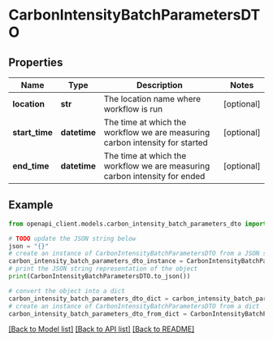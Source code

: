 # CarbonIntensityBatchParametersDTO


## Properties

Name | Type | Description | Notes
------------ | ------------- | ------------- | -------------
**location** | **str** | The location name where workflow is run | [optional] 
**start_time** | **datetime** | The time at which the workflow we are measuring carbon intensity for started | [optional] 
**end_time** | **datetime** | The time at which the workflow we are measuring carbon intensity for ended | [optional] 

## Example

```python
from openapi_client.models.carbon_intensity_batch_parameters_dto import CarbonIntensityBatchParametersDTO

# TODO update the JSON string below
json = "{}"
# create an instance of CarbonIntensityBatchParametersDTO from a JSON string
carbon_intensity_batch_parameters_dto_instance = CarbonIntensityBatchParametersDTO.from_json(json)
# print the JSON string representation of the object
print(CarbonIntensityBatchParametersDTO.to_json())

# convert the object into a dict
carbon_intensity_batch_parameters_dto_dict = carbon_intensity_batch_parameters_dto_instance.to_dict()
# create an instance of CarbonIntensityBatchParametersDTO from a dict
carbon_intensity_batch_parameters_dto_from_dict = CarbonIntensityBatchParametersDTO.from_dict(carbon_intensity_batch_parameters_dto_dict)
```
[[Back to Model list]](../README.md#documentation-for-models) [[Back to API list]](../README.md#documentation-for-api-endpoints) [[Back to README]](../README.md)


